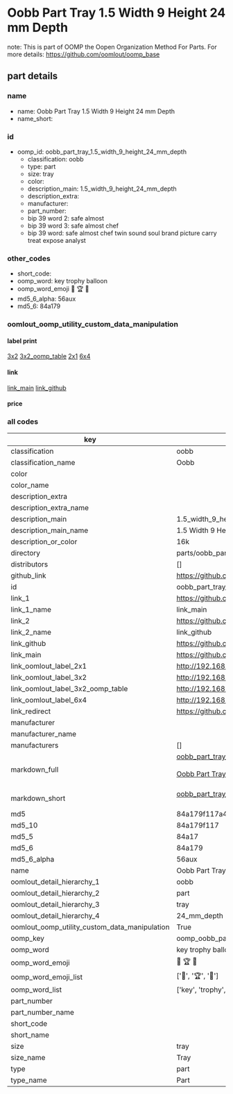 # Oobb Part Tray 1.5 Width 9 Height 24 mm Depth  

note: This is part of OOMP the Oopen Organization Method For Parts. For more details: https://github.com/oomlout/oomp_base

##  part details
  







### name
* name: Oobb Part Tray 1.5 Width 9 Height 24 mm Depth
* name_short: 
### id
* oomp_id: oobb_part_tray_1.5_width_9_height_24_mm_depth
  * classification: oobb
  * type: part
  * size: tray
  * color: 
  * description_main: 1.5_width_9_height_24_mm_depth
  * description_extra: 
  * manufacturer: 
  * part_number: 
  * bip 39 word 2: safe almost
  * bip 39 word 3: safe almost chef
  * bip 39 word: safe almost chef twin sound soul brand picture carry treat expose analyst

### other_codes
* short_code: 
* oomp_word: key trophy balloon
* oomp_word_emoji :key: :trophy: :balloon:
* md5_6_alpha: 56aux
* md5_6: 84a179






### oomlout_oomp_utility_custom_data_manipulation
#### label print
[3x2](http://192.168.1.245:1112/?label=oomp%2056aux)
[3x2_oomp_table](http://192.168.1.108:1112/?label=oomp%2056aux)
[2x1](http://192.168.1.242:1112/?label=oomp%2056aux)
[6x4](http://192.168.1.55:1112/?label=oomp%2056aux)    

#### link

[link_main](https://github.com/oomlout/oomlout_oomp_version_1_messy/tree/main/parts/oobb_part_tray_1.5_width_9_height_24_mm_depth) [link_github](https://github.com/oomlout/oomlout_oomp_version_1_messy/tree/main/parts/oobb_part_tray_1.5_width_9_height_24_mm_depth)                             

#### price







### all codes 
| key | value |  
| --- | --- |  
| classification | oobb |  
| classification_name | Oobb |  
| color |  |  
| color_name |  |  
| description_extra |  |  
| description_extra_name |  |  
| description_main | 1.5_width_9_height_24_mm_depth |  
| description_main_name | 1.5 Width 9 Height 24 mm Depth |  
| description_or_color | 16k |  
| directory | parts/oobb_part_tray_1.5_width_9_height_24_mm_depth |  
| distributors | [] |  
| github_link | https://github.com/oomlout/oomlout_oomp_part_src/tree/main/parts/oobb_part_tray_1.5_width_9_height_24_mm_depth |  
| id | oobb_part_tray_1.5_width_9_height_24_mm_depth |  
| link_1 | https://github.com/oomlout/oomlout_oomp_version_1_messy/tree/main/parts/oobb_part_tray_1.5_width_9_height_24_mm_depth |  
| link_1_name | link_main |  
| link_2 | https://github.com/oomlout/oomlout_oomp_version_1_messy/tree/main/parts/oobb_part_tray_1.5_width_9_height_24_mm_depth |  
| link_2_name | link_github |  
| link_github | https://github.com/oomlout/oomlout_oomp_version_1_messy/tree/main/parts/oobb_part_tray_1.5_width_9_height_24_mm_depth |  
| link_main | https://github.com/oomlout/oomlout_oomp_version_1_messy/tree/main/parts/oobb_part_tray_1.5_width_9_height_24_mm_depth |  
| link_oomlout_label_2x1 | http://192.168.1.242:1112/?label=oomp%2056aux |  
| link_oomlout_label_3x2 | http://192.168.1.245:1112/?label=oomp%2056aux |  
| link_oomlout_label_3x2_oomp_table | http://192.168.1.108:1112/?label=oomp%2056aux |  
| link_oomlout_label_6x4 | http://192.168.1.55:1112/?label=oomp%2056aux |  
| link_redirect | https://github.com/oomlout/oomlout_oomp_version_1_messy/tree/main/parts/oobb_part_tray_1.5_width_9_height_24_mm_depth |  
| manufacturer |  |  
| manufacturer_name |  |  
| manufacturers | [] |  
| markdown_full | [oobb_part_tray_1.5_width_9_height_24_mm_depth](none)<br>[](none)<br>[Oobb Part Tray 1.5 Width 9 Height 24 Mm Depth](none)<br><br> |  
| markdown_short | [oobb_part_tray_1.5_width_9_height_24_mm_depth](none)<br><br> |  
| md5 | 84a179f117a443633ee7eeb64e81b5f0 |  
| md5_10 | 84a179f117 |  
| md5_5 | 84a17 |  
| md5_6 | 84a179 |  
| md5_6_alpha | 56aux |  
| name | Oobb Part Tray 1.5 Width 9 Height 24 mm Depth |  
| oomlout_detail_hierarchy_1 | oobb |  
| oomlout_detail_hierarchy_2 | part |  
| oomlout_detail_hierarchy_3 | tray |  
| oomlout_detail_hierarchy_4 | 24_mm_depth |  
| oomlout_oomp_utility_custom_data_manipulation | True |  
| oomp_key | oomp_oobb_part_tray_1.5_width_9_height_24_mm_depth |  
| oomp_word | key trophy balloon |  
| oomp_word_emoji | :key: :trophy: :balloon: |  
| oomp_word_emoji_list | [':key:', ':trophy:', ':balloon:'] |  
| oomp_word_list | ['key', 'trophy', 'balloon'] |  
| part_number |  |  
| part_number_name |  |  
| short_code |  |  
| short_name |  |  
| size | tray |  
| size_name | Tray |  
| type | part |  
| type_name | Part |  
